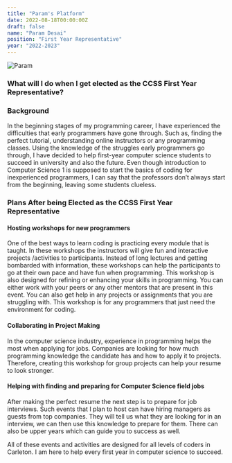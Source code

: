 ```yaml
---
title: "Param's Platform"
date: 2022-08-18T00:00:00Z
draft: false
name: "Param Desai"
position: "First Year Representative"
year: "2022-2023"
---
```


![Param](/images/first_year_reps/2022/param.jpg)

### What will I do when I get elected as the CCSS First Year Representative?

### Background

In the beginning stages of my programming career, I have experienced the difficulties that early programmers have gone through. Such as, finding the perfect tutorial, understanding online instructors or any programming classes. Using the knowledge of the struggles early programmers go through, I have decided to help first-year computer science students to succeed in university and also the future. Even though introduction to Computer Science 1 is supposed to start the basics of coding for inexperienced programmers, I can say that the professors don’t always start from the beginning, leaving some students clueless. 

### Plans After being Elected as the CCSS First Year Representative

#### Hosting workshops for new programmers

One of the best ways to learn coding is practicing every module that is taught. In these workshops the instructors will give fun and interactive projects /activities to participants. Instead of long lectures and getting bombarded with information, these workshops can help the participants to go at their own pace and have fun when programming.
This workshop is also designed for refining or enhancing your skills in programming. You can either work with your peers or any other mentors that are present in this event. You can also get help in any projects or assignments that you are struggling with. This workshop is for any programmers that just need the environment for coding.

#### Collaborating in Project Making

In the computer science industry, experience in programming helps the most when applying for jobs. Companies are looking for how much programming knowledge the candidate has and how to apply it to projects. Therefore, creating this workshop for group projects can help your resume to look stronger.

#### Helping with finding and preparing for Computer Science field jobs

After making the perfect resume the next step is to prepare for job interviews. Such events that I plan to host can have hiring managers as guests from top companies. They will tell us what they are looking for in an interview, we can then use this knowledge to prepare for them. There can also be upper years which can guide you to success as well.

All of these events and activities are designed for all levels of coders in Carleton. I am here to help every first year in computer science to succeed.

 

